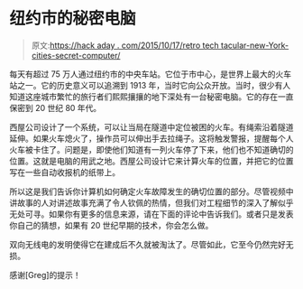 # 纽约市的秘密电脑

> 原文:[https://hack aday . com/2015/10/17/retro tech tacular-new-York-cities-secret-computer/](https://hackaday.com/2015/10/17/retrotechtacular-new-york-citys-secret-computer/)

每天有超过 75 万人通过纽约市的中央车站。它位于市中心，是世界上最大的火车站之一。它的历史意义可以追溯到 1913 年，当时它向公众开放。当时，很少有人知道这座城市繁忙的旅行者们熙熙攘攘的地下深处有一台秘密电脑。它的存在一直保密到 20 世纪 80 年代。

西屋公司设计了一个系统，可以让当局在隧道中定位被困的火车。有绳索沿着隧道延伸。如果火车熄火了，操作员可以伸出手去拉绳子。这将触发警报，提醒每个人火车被卡住了。问题是，即使他们知道有一列火车停了下来，他们也不知道确切的位置。这就是电脑的用武之地。西屋公司设计它来计算火车的位置，并把它的位置写在一些自动收报机的纸带上。

所以这是我们告诉你计算机如何确定火车故障发生的确切位置的部分。尽管视频中讲故事的人对讲述故事充满了令人钦佩的热情，但我们对工程细节的深入了解似乎无处可寻。如果你有更多的信息来源，请在下面的评论中告诉我们。或者只是发表你自己的猜想，如果有 20 世纪早期的技术，你会怎么做。

双向无线电的发明使得它在建成后不久就被淘汰了。尽管如此，它至今仍然完好无损。

感谢[Greg]的提示！
